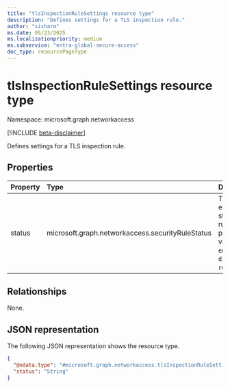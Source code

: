 ```yaml
---
title: "tlsInspectionRuleSettings resource type"
description: "Defines settings for a TLS inspection rule."
author: "sisharm"
ms.date: 05/23/2025
ms.localizationpriority: medium
ms.subservice: "entra-global-secure-access"
doc_type: resourcePageType
---
```


# tlsInspectionRuleSettings resource type

Namespace: microsoft.graph.networkaccess

[!INCLUDE [beta-disclaimer](../../includes/beta-disclaimer.md)]

Defines settings for a TLS inspection rule.

## Properties
|Property|Type|Description|
|:---|:---|:---|
|status|microsoft.graph.networkaccess.securityRuleStatus|The enforcement status of the rule. The possible values are: `enabled`, `disabled`, `reportOnly`.|

## Relationships
None.

## JSON representation
The following JSON representation shows the resource type.
<!-- {
  "blockType": "resource",
  "@odata.type": "microsoft.graph.networkaccess.tlsInspectionRuleSettings"
}
-->
``` json
{
  "@odata.type": "#microsoft.graph.networkaccess.tlsInspectionRuleSettings",
  "status": "String"
}
```
